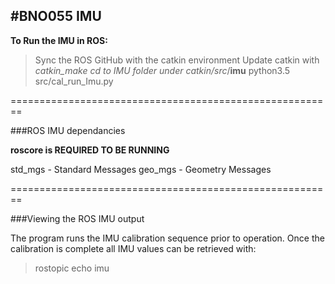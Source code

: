 #BNO055 IMU
-------------------------------------------------------


**To Run the IMU in ROS:**
>Sync the ROS GitHub with the catkin environment
>Update catkin with *catkin_make*
>*cd to IMU folder under catkin/src*/**imu**
>python3.5 src/cal_run_Imu.py

========================================================

###ROS IMU dependancies

**roscore is REQUIRED TO BE RUNNING**

std_mgs - Standard Messages
geo_mgs - Geometry Messages

========================================================

###Viewing the ROS IMU output

The program runs the IMU calibration sequence prior to operation. Once the calibration is complete all IMU values can be retrieved with:

>rostopic echo imu
